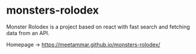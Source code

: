 # monsters-rolodex
Monster Rolodex is a project based on react with fast search and fetching data from an API.

Homepage -> https://meetammar.github.io/monsters-rolodex/
